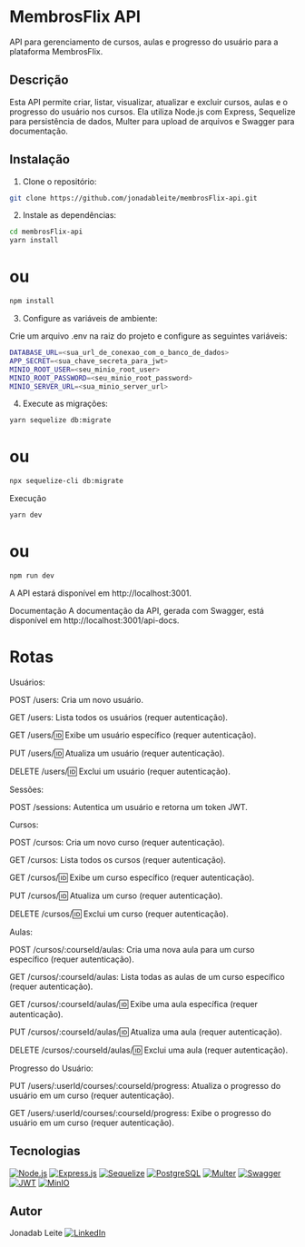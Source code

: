# MembrosFlix API

API para gerenciamento de cursos, aulas e progresso do usuário para a plataforma MembrosFlix.

## Descrição

Esta API permite criar, listar, visualizar, atualizar e excluir cursos, aulas e o progresso do usuário nos cursos.  Ela utiliza Node.js com Express, Sequelize para persistência de dados, Multer para upload de arquivos e Swagger para documentação.

## Instalação

1. Clone o repositório:

```bash
git clone https://github.com/jonadableite/membrosFlix-api.git
```
2. Instale as dependências:

```bash
cd membrosFlix-api
yarn install
```
# ou
```bash
npm install
```

3. Configure as variáveis de ambiente:

Crie um arquivo .env na raiz do projeto e configure as seguintes variáveis:
```bash
DATABASE_URL=<sua_url_de_conexao_com_o_banco_de_dados>
APP_SECRET=<sua_chave_secreta_para_jwt>
MINIO_ROOT_USER=<seu_minio_root_user>
MINIO_ROOT_PASSWORD=<seu_minio_root_password>
MINIO_SERVER_URL=<sua_minio_server_url>
```

4. Execute as migrações:
```bash
yarn sequelize db:migrate
```
# ou
```bash
npx sequelize-cli db:migrate
```

Execução
```bash
yarn dev
```
# ou
```bash
npm run dev
```

A API estará disponível em http://localhost:3001.

Documentação
A documentação da API, gerada com Swagger, está disponível em http://localhost:3001/api-docs.

# Rotas

Usuários:



POST /users: Cria um novo usuário.

GET /users: Lista todos os usuários (requer autenticação).

GET /users/:id: Exibe um usuário específico (requer autenticação).

PUT /users/:id: Atualiza um usuário (requer autenticação).

DELETE /users/:id: Exclui um usuário (requer autenticação).


Sessões:



POST /sessions: Autentica um usuário e retorna um token JWT.


Cursos:



POST /cursos: Cria um novo curso (requer autenticação).

GET /cursos: Lista todos os cursos (requer autenticação).

GET /cursos/:id: Exibe um curso específico (requer autenticação).

PUT /cursos/:id: Atualiza um curso (requer autenticação).

DELETE /cursos/:id: Exclui um curso (requer autenticação).


Aulas:



POST /cursos/:courseId/aulas: Cria uma nova aula para um curso específico (requer autenticação).

GET /cursos/:courseId/aulas: Lista todas as aulas de um curso específico (requer autenticação).

GET /cursos/:courseId/aulas/:id: Exibe uma aula específica (requer autenticação).

PUT /cursos/:courseId/aulas/:id: Atualiza uma aula (requer autenticação).

DELETE /cursos/:courseId/aulas/:id: Exclui uma aula (requer autenticação).


Progresso do Usuário:



PUT /users/:userId/courses/:courseId/progress: Atualiza o progresso do usuário em um curso (requer autenticação).

GET /users/:userId/courses/:courseId/progress: Exibe o progresso do usuário em um curso (requer autenticação).


## Tecnologias

[![Node.js](https://img.shields.io/badge/Node.js-339933?style=for-the-badge&logo=nodedotjs&logoColor=white)](https://nodejs.org/en/)
[![Express.js](https://img.shields.io/badge/Express.js-000000?style=for-the-badge&logo=express&logoColor=white)](https://expressjs.com/)
[![Sequelize](https://img.shields.io/badge/Sequelize-52B0E7?style=for-the-badge&logo=sequelize&logoColor=white)](https://sequelize.org/)
[![PostgreSQL](https://img.shields.io/badge/PostgreSQL-316192?style=for-the-badge&logo=postgresql&logoColor=white)](https://www.postgresql.org/)
[![Multer](https://img.shields.io/badge/Multer-FF5722?style=for-the-badge&logo=multer&logoColor=white)](https://github.com/expressjs/multer)
[![Swagger](https://img.shields.io/badge/Swagger-85EA2D?style=for-the-badge&logo=swagger&logoColor=white)](https://swagger.io/)
[![JWT](https://img.shields.io/badge/JWT-000000?style=for-the-badge&logo=JSON%20web%20tokens&logoColor=white)](https://jwt.io/)
[![MinIO](https://img.shields.io/badge/MinIO-000000?style=for-the-badge&logo=minio&logoColor=white)](https://min.io/)


## Autor

Jonadab Leite
[![LinkedIn](https://img.shields.io/badge/LinkedIn-JonadabLeite-blue?style=flat-square&logo=linkedin)](https://www.linkedin.com/in/jonadableite/)